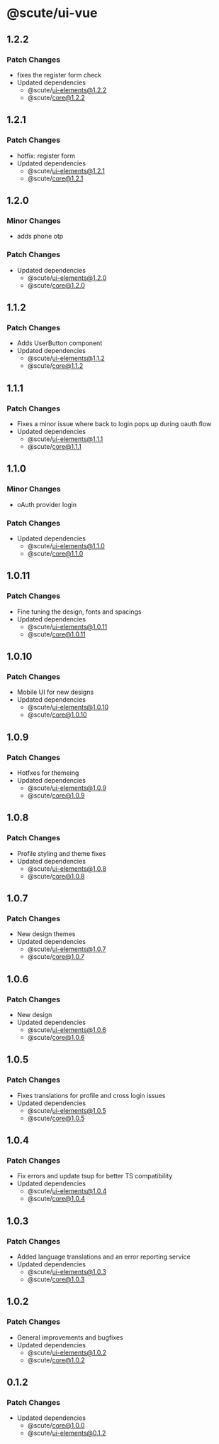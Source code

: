# @scute/ui-vue

## 1.2.2

### Patch Changes

- fixes the register form check
- Updated dependencies
  - @scute/ui-elements@1.2.2
  - @scute/core@1.2.2

## 1.2.1

### Patch Changes

- hotfix: register form
- Updated dependencies
  - @scute/ui-elements@1.2.1
  - @scute/core@1.2.1

## 1.2.0

### Minor Changes

- adds phone otp

### Patch Changes

- Updated dependencies
  - @scute/ui-elements@1.2.0
  - @scute/core@1.2.0

## 1.1.2

### Patch Changes

- Adds UserButton component
- Updated dependencies
  - @scute/ui-elements@1.1.2
  - @scute/core@1.1.2

## 1.1.1

### Patch Changes

- Fixes a minor issue where back to login pops up during oauth flow
- Updated dependencies
  - @scute/ui-elements@1.1.1
  - @scute/core@1.1.1

## 1.1.0

### Minor Changes

- oAuth provider login

### Patch Changes

- Updated dependencies
  - @scute/ui-elements@1.1.0
  - @scute/core@1.1.0

## 1.0.11

### Patch Changes

- Fine tuning the design, fonts and spacings
- Updated dependencies
  - @scute/ui-elements@1.0.11
  - @scute/core@1.0.11

## 1.0.10

### Patch Changes

- Mobile UI for new designs
- Updated dependencies
  - @scute/ui-elements@1.0.10
  - @scute/core@1.0.10

## 1.0.9

### Patch Changes

- Hotfxes for themeing
- Updated dependencies
  - @scute/ui-elements@1.0.9
  - @scute/core@1.0.9

## 1.0.8

### Patch Changes

- Profile styling and theme fixes
- Updated dependencies
  - @scute/ui-elements@1.0.8
  - @scute/core@1.0.8

## 1.0.7

### Patch Changes

- New design themes
- Updated dependencies
  - @scute/ui-elements@1.0.7
  - @scute/core@1.0.7

## 1.0.6

### Patch Changes

- New design
- Updated dependencies
  - @scute/ui-elements@1.0.6
  - @scute/core@1.0.6

## 1.0.5

### Patch Changes

- Fixes translations for profile and cross login issues
- Updated dependencies
  - @scute/ui-elements@1.0.5
  - @scute/core@1.0.5

## 1.0.4

### Patch Changes

- Fix errors and update tsup for better TS compatibility
- Updated dependencies
  - @scute/ui-elements@1.0.4
  - @scute/core@1.0.4

## 1.0.3

### Patch Changes

- Added language translations and an error reporting service
- Updated dependencies
  - @scute/ui-elements@1.0.3
  - @scute/core@1.0.3

## 1.0.2

### Patch Changes

- General improvements and bugfixes
- Updated dependencies
  - @scute/ui-elements@1.0.2
  - @scute/core@1.0.2

## 0.1.2

### Patch Changes

- Updated dependencies
  - @scute/core@1.0.0
  - @scute/ui-elements@0.1.2
